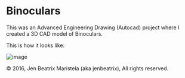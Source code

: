 # Binoculars
This was an Advanced Engineering Drawing (Autocad) project where I created a 3D CAD model of Binoculars.

This is how it looks like:

![image](https://user-images.githubusercontent.com/82814920/115991851-fe328f00-a5fc-11eb-8cca-7fd2b0b4837f.png)


© 2016, Jen Beatrix Maristela (aka jenbeatrix), All rights reserved.
